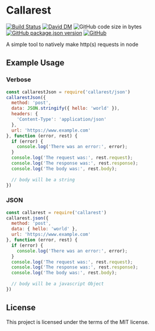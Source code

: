 # Callarest
[![Build Status](https://travis-ci.org/markwylde/callarest.svg?branch=master)](https://travis-ci.org/markwylde/callarest)
[![David DM](https://david-dm.org/markwylde/callarest.svg)](https://david-dm.org/markwylde/callarest)
![GitHub code size in bytes](https://img.shields.io/github/languages/code-size/markwylde/callarest)
[![GitHub package.json version](https://img.shields.io/github/package-json/v/markwylde/callarest)](https://github.com/markwylde/callarest/releases)
[![GitHub](https://img.shields.io/github/license/markwylde/callarest)](https://github.com/markwylde/callarest/blob/master/LICENSE)

A simple tool to natively make http(s) requests in node

## Example Usage
### Verbose
```javascript
const callarestJson = require('callarest/json')
callarestJson({
  method: 'post',
  data: JSON.stringify({ hello: 'world' }),
  headers: {
    'Content-Type': 'application/json'
  },
  url: 'https://www.example.com'
}, function (error, rest) {
  if (error) {
    console.log('There was an error:', error);
  }
  console.log('The request was:', rest.request);
  console.log('The response was:', rest.response);
  console.log('The body was:', rest.body);
  
  // body will be a string
})
```

### JSON
```javascript
const callarest = require('callarest')
callarest.json({
  method: 'post',
  data: { hello: 'world' },
  url: 'https://www.example.com'
}, function (error, rest) {
  if (error) {
    console.log('There was an error:', error);
  }
  console.log('The request was:', rest.request);
  console.log('The response was:', rest.response);
  console.log('The body was:', rest.body);
  
  // body will be a javascript Object
})
```

## License
This project is licensed under the terms of the MIT license.
